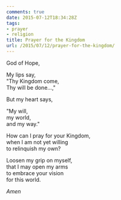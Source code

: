 ```yaml
---
comments: true
date: 2015-07-12T18:34:28Z
tags:
- prayer
- religion
title: Prayer for the Kingdom
url: /2015/07/12/prayer-for-the-kingdom/
---
```


God of Hope,

My lips say,  
"Thy Kingdom come,  
Thy will be done...,"

But my heart says,

"My will,  
my world,  
and my way."

How can I pray for your Kingdom,  
when I am not yet willing  
to relinquish my own?

Loosen my grip on myself,  
that I may open my arms  
to embrace your vision  
for this world.

*Amen*
